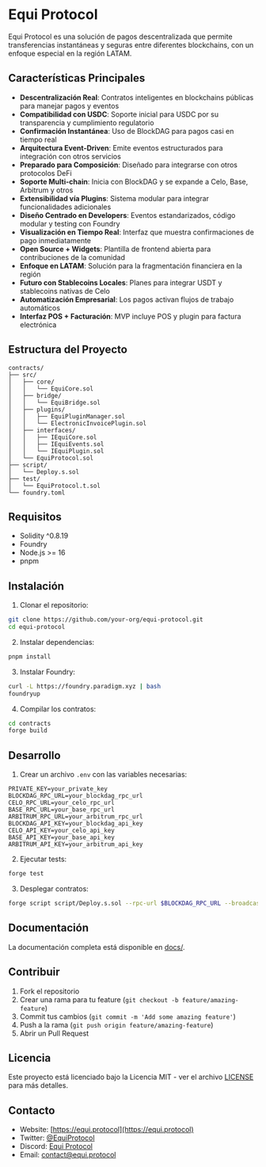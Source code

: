 # Equi Protocol

Equi Protocol es una solución de pagos descentralizada que permite
transferencias instantáneas y seguras entre diferentes blockchains, con un
enfoque especial en la región LATAM.

## Características Principales

- **Descentralización Real**: Contratos inteligentes en blockchains públicas
  para manejar pagos y eventos
- **Compatibilidad con USDC**: Soporte inicial para USDC por su transparencia y
  cumplimiento regulatorio
- **Confirmación Instantánea**: Uso de BlockDAG para pagos casi en tiempo real
- **Arquitectura Event-Driven**: Emite eventos estructurados para integración
  con otros servicios
- **Preparado para Composición**: Diseñado para integrarse con otros protocolos
  DeFi
- **Soporte Multi-chain**: Inicia con BlockDAG y se expande a Celo, Base,
  Arbitrum y otros
- **Extensibilidad vía Plugins**: Sistema modular para integrar funcionalidades
  adicionales
- **Diseño Centrado en Developers**: Eventos estandarizados, código modular y
  testing con Foundry
- **Visualización en Tiempo Real**: Interfaz que muestra confirmaciones de pago
  inmediatamente
- **Open Source + Widgets**: Plantilla de frontend abierta para contribuciones
  de la comunidad
- **Enfoque en LATAM**: Solución para la fragmentación financiera en la región
- **Futuro con Stablecoins Locales**: Planes para integrar USDT y stablecoins
  nativas de Celo
- **Automatización Empresarial**: Los pagos activan flujos de trabajo
  automáticos
- **Interfaz POS + Facturación**: MVP incluye POS y plugin para factura
  electrónica

## Estructura del Proyecto

```
contracts/
├── src/
│   ├── core/
│   │   └── EquiCore.sol
│   ├── bridge/
│   │   └── EquiBridge.sol
│   ├── plugins/
│   │   ├── EquiPluginManager.sol
│   │   └── ElectronicInvoicePlugin.sol
│   ├── interfaces/
│   │   ├── IEquiCore.sol
│   │   ├── IEquiEvents.sol
│   │   └── IEquiPlugin.sol
│   └── EquiProtocol.sol
├── script/
│   └── Deploy.s.sol
├── test/
│   └── EquiProtocol.t.sol
└── foundry.toml
```

## Requisitos

- Solidity ^0.8.19
- Foundry
- Node.js >= 16
- pnpm

## Instalación

1. Clonar el repositorio:

```bash
git clone https://github.com/your-org/equi-protocol.git
cd equi-protocol
```

2. Instalar dependencias:

```bash
pnpm install
```

3. Instalar Foundry:

```bash
curl -L https://foundry.paradigm.xyz | bash
foundryup
```

4. Compilar los contratos:

```bash
cd contracts
forge build
```

## Desarrollo

1. Crear un archivo `.env` con las variables necesarias:

```env
PRIVATE_KEY=your_private_key
BLOCKDAG_RPC_URL=your_blockdag_rpc_url
CELO_RPC_URL=your_celo_rpc_url
BASE_RPC_URL=your_base_rpc_url
ARBITRUM_RPC_URL=your_arbitrum_rpc_url
BLOCKDAG_API_KEY=your_blockdag_api_key
CELO_API_KEY=your_celo_api_key
BASE_API_KEY=your_base_api_key
ARBITRUM_API_KEY=your_arbitrum_api_key
```

2. Ejecutar tests:

```bash
forge test
```

3. Desplegar contratos:

```bash
forge script script/Deploy.s.sol --rpc-url $BLOCKDAG_RPC_URL --broadcast
```

## Documentación

La documentación completa está disponible en [docs/](./docs/).

## Contribuir

1. Fork el repositorio
2. Crear una rama para tu feature (`git checkout -b feature/amazing-feature`)
3. Commit tus cambios (`git commit -m 'Add some amazing feature'`)
4. Push a la rama (`git push origin feature/amazing-feature`)
5. Abrir un Pull Request

## Licencia

Este proyecto está licenciado bajo la Licencia MIT - ver el archivo
[LICENSE](LICENSE) para más detalles.

## Contacto

- Website: [https://equi.protocol](https://equi.protocol)
- Twitter: [@EquiProtocol](https://twitter.com/EquiProtocol)
- Discord: [Equi Protocol](https://discord.gg/equi-protocol)
- Email: contact@equi.protocol
